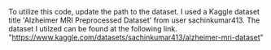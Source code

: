 To utilize this code, update the path to the dataset. I used a Kaggle dataset title 
'Alzheimer MRI Preprocessed Dataset' from user sachinkumar413. The dataset I utilzed can be 
found at the following link. "https://www.kaggle.com/datasets/sachinkumar413/alzheimer-mri-dataset"
